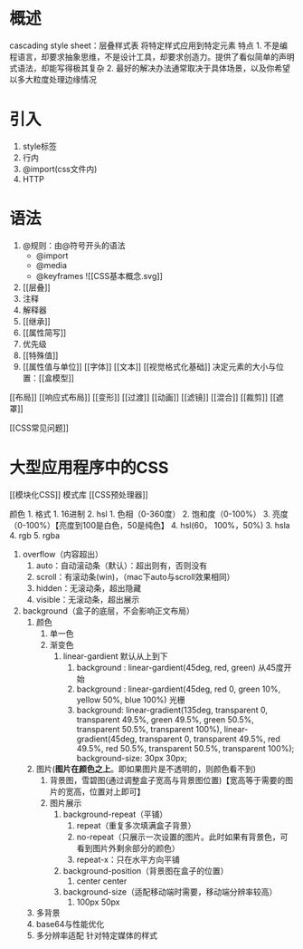 #  概述
cascading style sheet：层叠样式表
将特定样式应用到特定元素
特点
	1. 不是编程语言，却要求抽象思维，不是设计工具，却要求创造力。提供了看似简单的声明式语法，却能写得极其复杂
	2. 最好的解决办法通常取决于具体场景，以及你希望以多大粒度处理边缘情况
# 引入
1. style标签
2. 行内
3. @import(css文件内)
4. HTTP
# 语法
1. @规则：由@符号开头的语法
	- @import
	- @media
	- @keyframes
![[CSS基本概念.svg]]
1. [[层叠]] 
2. 注释
3. 解释器
4. [[继承]] 
5. [[属性简写]] 
6. 优先级
7. [[特殊值]] 
8. [[属性值与单位]] 
[[字体]] 
[[文本]] 
[[视觉格式化基础]] 
决定元素的大小与位置：[[盒模型]] 


[[布局]] 
[[响应式布局]] 
[[变形]] 
[[过渡]] 
[[动画]] 
[[滤镜]] 
[[混合]] 
[[裁剪]] 
[[遮罩]] 

[[CSS常见问题]] 
# 大型应用程序中的CSS
[[模块化CSS]]
模式库
[[CSS预处理器]]


颜色
	1. 格式
		1. 16进制
		2. hsl
			1. 色相（0-360度）
			2. 饱和度（0-100%）
			3. 亮度（0-100%）【亮度到100是白色，50是纯色】
			4. hsl(60， 100%，50%)
		3. hsla
		4. rgb
		5. rgba
1. overflow（内容超出）
	1. auto：自动滚动条（默认）：超出则有，否则没有
	2. scroll：有滚动条(win)，（mac下auto与scroll效果相同）
	3. hidden：无滚动条，超出隐藏
	4. visible：无滚动条，超出展示
2. background（盒子的底层，不会影响正文布局）
	1. 颜色
		1. 单一色
		2. 渐变色
			1. linear-gardient 默认从上到下
				1. background : linear-gardient(45deg, red, green)  从45度开始
				2. background : linear-gardient(45deg, red 0, green 10%, yellow 50%, blue 100%) 光栅
				3. background: linear-gradient(135deg, transparent 0, transparent 49.5%, green 49.5%, green 50.5%, transparent 50.5%, transparent 100%), linear-gradient(45deg, transparent 0, transparent 49.5%, red 49.5%, red 50.5%, transparent 50.5%, transparent 100%);    background-size: 30px 30px;
	2. 图片(**图片在颜色之上**。即如果图片是不透明的，则颜色看不到)
		1. 背景图，雪碧图(通过调整盒子宽高与背景图位置)【宽高等于需要的图片的宽高，位置对上即可】
		2. 图片展示
			1. background-repeat（平铺）
				1. repeat（重复多次填满盒子背景）
				2. no-repeat（只展示一次设置的图片。此时如果有背景色，可看到图片外剩余部分的颜色）
				3. repeat-x：只在水平方向平铺
			2. background-position（背景图在盒子的位置）
				1. center center
			3. background-size（适配移动端时需要，移动端分辨率较高）
				1. 100px 50px
	3. 多背景
	4. base64与性能优化
	5. 多分辨率适配
针对特定媒体的样式